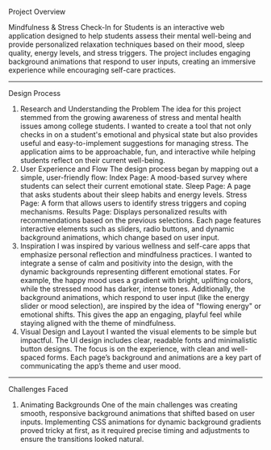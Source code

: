 Project Overview

Mindfulness & Stress Check-In for Students is an interactive web application designed to help students assess their mental well-being and provide personalized relaxation techniques based on their mood, sleep quality, energy levels, and stress triggers. The project includes engaging background animations that respond to user inputs, creating an immersive experience while encouraging self-care practices.

------------------

Design Process

1. Research and Understanding the Problem
The idea for this project stemmed from the growing awareness of stress and mental health issues among college students. I wanted to create a tool that not only checks in on a student's emotional and physical state but also provides useful and easy-to-implement suggestions for managing stress. The application aims to be approachable, fun, and interactive while helping students reflect on their current well-being.
2. User Experience and Flow
The design process began by mapping out a simple, user-friendly flow:
Index Page: A mood-based survey where students can select their current emotional state.
Sleep Page: A page that asks students about their sleep habits and energy levels.
Stress Page: A form that allows users to identify stress triggers and coping mechanisms.
Results Page: Displays personalized results with recommendations based on the previous selections.
Each page features interactive elements such as sliders, radio buttons, and dynamic background animations, which change based on user input.
3. Inspiration
I was inspired by various wellness and self-care apps that emphasize personal reflection and mindfulness practices. I wanted to integrate a sense of calm and positivity into the design, with the dynamic backgrounds representing different emotional states. For example, the happy mood uses a gradient with bright, uplifting colors, while the stressed mood has darker, intense tones.
Additionally, the background animations, which respond to user input (like the energy slider or mood selection), are inspired by the idea of "flowing energy" or emotional shifts. This gives the app an engaging, playful feel while staying aligned with the theme of mindfulness.
4. Visual Design and Layout
I wanted the visual elements to be simple but impactful. The UI design includes clear, readable fonts and minimalistic button designs. The focus is on the experience, with clean and well-spaced forms. Each page’s background and animations are a key part of communicating the app’s theme and user mood.

-------------------

Challenges Faced

1. Animating Backgrounds
One of the main challenges was creating smooth, responsive background animations that shifted based on user inputs. Implementing CSS animations for dynamic background gradients proved tricky at first, as it required precise timing and adjustments to ensure the transitions looked natural.
